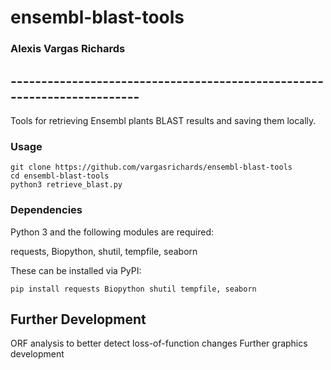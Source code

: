 # ensembl-blast-tools
### Alexis Vargas Richards
## ------------------------------------------------------------------------

Tools for retrieving Ensembl plants BLAST results and saving them locally.

### Usage

    git clone https://github.com/vargasrichards/ensembl-blast-tools 
    cd ensembl-blast-tools
    python3 retrieve_blast.py


### Dependencies

Python 3 and the following modules are required:

requests, Biopython, shutil, tempfile, seaborn

These can be installed via PyPI:

    pip install requests Biopython shutil tempfile, seaborn

## Further Development

ORF analysis to better detect loss-of-function changes
Further graphics development
